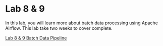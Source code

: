 # Lab 8 & 9

In this lab, you will learn more about batch data processing using Apache Airflow. This lab take two weeks to cover complete.

[Lab 8 & 9 Batch Data Pipeline](./lab8_9%20batch_data_pipeline.html)